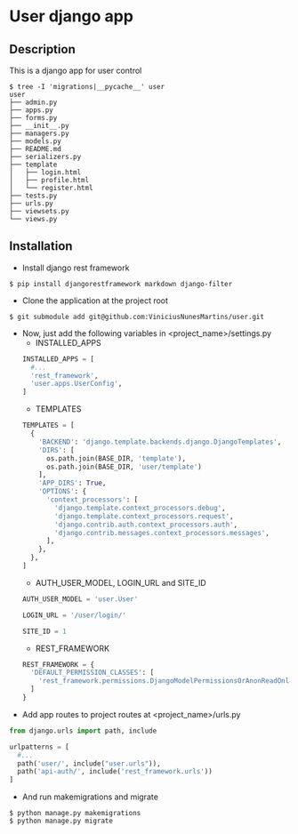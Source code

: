 # User django app

## Description
This is a django app for user control

```shell script
$ tree -I 'migrations|__pycache__' user
user
├── admin.py
├── apps.py
├── forms.py
├── __init__.py
├── managers.py
├── models.py
├── README.md
├── serializers.py
├── template
│   ├── login.html
│   ├── profile.html
│   └── register.html
├── tests.py
├── urls.py
├── viewsets.py
└── views.py
```

## Installation
* Install django rest framework
```shell script
$ pip install djangorestframework markdown django-filter
```
* Clone the application at the project root
```shell script
$ git submodule add git@github.com:ViniciusNunesMartins/user.git
```
* Now, just add the following variables in <project_name>/settings.py
  * INSTALLED_APPS
  ```python
  INSTALLED_APPS = [
    #...
    'rest_framework',
    'user.apps.UserConfig',
  ]
  ```
  * TEMPLATES
  ```python
  TEMPLATES = [
    {
      'BACKEND': 'django.template.backends.django.DjangoTemplates',
      'DIRS': [
        os.path.join(BASE_DIR, 'template'),
        os.path.join(BASE_DIR, 'user/template')
      ],
      'APP_DIRS': True,
      'OPTIONS': {
        'context_processors': [
          'django.template.context_processors.debug',
          'django.template.context_processors.request',
          'django.contrib.auth.context_processors.auth',
          'django.contrib.messages.context_processors.messages',
        ],
      },
    },
  ]
  ```
  * AUTH_USER_MODEL, LOGIN_URL and SITE_ID
  ```python
  AUTH_USER_MODEL = 'user.User'

  LOGIN_URL = '/user/login/'
  
  SITE_ID = 1
  ```
  * REST_FRAMEWORK
  ```python
  REST_FRAMEWORK = {
    'DEFAULT_PERMISSION_CLASSES': [
      'rest_framework.permissions.DjangoModelPermissionsOrAnonReadOnly'
    ]
  }
  ```
* Add app routes to project routes at <project_name>/urls.py
```python
from django.urls import path, include

urlpatterns = [
  #...
  path('user/', include("user.urls")),
  path('api-auth/', include('rest_framework.urls'))
]

```

* And run makemigrations and migrate
```shell script
$ python manage.py makemigrations
$ python manage.py migrate
```
